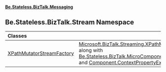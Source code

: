 #### [Be.Stateless.BizTalk.Messaging](README.md 'README')

## Be.Stateless.BizTalk.Stream Namespace

| Classes | |
| :--- | :--- |
| [XPathMutatorStreamFactory](XPathMutatorStreamFactory.md 'Be.Stateless.BizTalk.Stream.XPathMutatorStreamFactory') | [Microsoft.BizTalk.Streaming.XPathMutatorStream](https://docs.microsoft.com/en-us/dotnet/api/Microsoft.BizTalk.Streaming.XPathMutatorStream 'Microsoft.BizTalk.Streaming.XPathMutatorStream') that goes along with [Be.Stateless.BizTalk.MicroComponent.ContextPropertyExtractor](https://docs.microsoft.com/en-us/dotnet/api/Be.Stateless.BizTalk.MicroComponent.ContextPropertyExtractor 'Be.Stateless.BizTalk.MicroComponent.ContextPropertyExtractor')             and [Component.ContextPropertyExtractorComponent](https://docs.microsoft.com/en-us/dotnet/api/Component.ContextPropertyExtractorComponent 'Component.ContextPropertyExtractorComponent'). |
